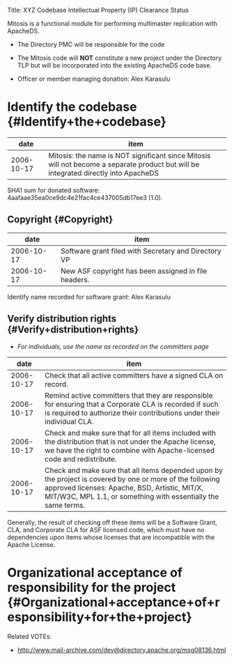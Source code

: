 Title: XYZ Codebase Intellectual Property (IP) Clearance Status


Mitosis is a functional module for performing multimaster replication with ApacheDS.



- The Directory PMC will be responsible for the code


- The Mitosis code will **NOT** constitute a new project under the Directory TLP but will be incorporated into the existing ApacheDS code base.


- Officer or member managing donation: Alex Karasulu

# Identify the codebase {#Identify+the+codebase}

| date | item |
|------|------|
| 2006-10-17 | Mitosis: the name is NOT significant since Mitosis will not become a separate product but will be integrated directly into ApacheDS |

SHA1 sum for donated software: 4aafaae35ea0ce9dc4e21fac4ce437005db17ee3 (1.0).


## Copyright {#Copyright}

| date | item |
|------|------|
| 2006-10-17 | Software grant filed with Secretary and Directory VP |
| 2006-10-17 | New ASF copyright has been assigned in file headers. |

Identify name recorded for software grant: Alex Karasulu


## Verify distribution rights {#Verify+distribution+rights}


-  _For individuals, use the name as recorded on the committers page_ 

| date | item |
|------|------|
| 2006-10-17 | Check that all active committers have a signed CLA on record. |
| 2006-10-17 | Remind active committers that they are responsible for ensuring that a Corporate CLA is recorded if such is required to authorize their contributions under their individual CLA. |
| 2006-10-17 | Check and make sure that for all items included with the distribution that is not under the Apache license, we have the right to combine with Apache-licensed code and redistribute. |
| 2006-10-17 | Check and make sure that all items depended upon by the project is covered by one or more of the following approved licenses: Apache, BSD, Artistic, MIT/X, MIT/W3C, MPL 1.1, or something with essentially the same terms. |

Generally, the result of checking off these items will be a Software Grant, CLA, and Corporate CLA for ASF licensed code, which must have no dependencies upon items whose licenses that are incompatible with the Apache License.


# Organizational acceptance of responsibility for the project {#Organizational+acceptance+of+responsibility+for+the+project}

Related VOTEs:



- http://www.mail-archive.com/dev@directory.apache.org/msg08136.html
